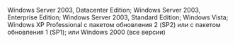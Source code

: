 Windows Server 2003, Datacenter Edition; Windows Server 2003, Enterprise Edition; Windows Server 2003, Standard Edition; Windows Vista; Windows XP Professional с пакетом обновления 2 \(SP2\) или с пакетом обновления 1 \(SP1\); или Windows 2000 \(все версии\)